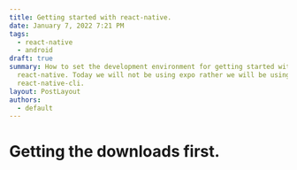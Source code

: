 ```yaml
---
title: Getting started with react-native.
date: January 7, 2022 7:21 PM
tags:
  - react-native
  - android
draft: true
summary: How to set the development environment for getting started with
  react-native. Today we will not be using expo rather we will be using
  react-native-cli.
layout: PostLayout
authors:
  - default
---
```

# Getting the downloads first.